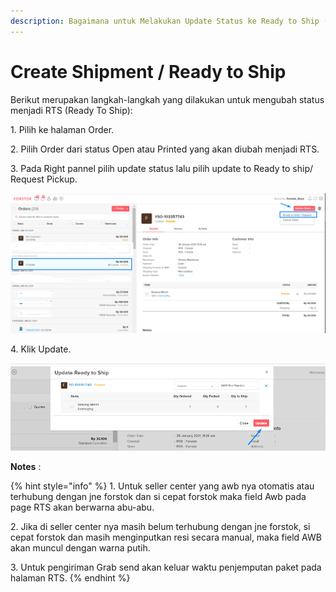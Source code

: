 ```yaml
---
description: Bagaimana untuk Melakukan Update Status ke Ready to Ship (Single Order)
---
```


# Create Shipment / Ready to Ship

Berikut merupakan langkah-langkah yang dilakukan untuk mengubah status menjadi RTS (Ready To Ship):&#x20;

1\. Pilih ke halaman Order.

2\. Pilih Order dari status Open atau Printed yang akan diubah menjadi RTS.&#x20;

3\. Pada Right pannel pilih update status lalu pilih update to Ready to ship/ Request Pickup.&#x20;

![](<../../.gitbook/assets/image (159).png>)

4\. Klik Update.

![](<../../.gitbook/assets/image (224).png>)

**Notes** :&#x20;

{% hint style="info" %}
1\. Untuk seller center yang awb nya otomatis atau terhubung dengan jne forstok dan si cepat forstok maka field Awb pada page RTS akan berwarna abu-abu.&#x20;

2\. Jika di seller center nya masih belum terhubung dengan jne forstok, si cepat forstok dan masih menginputkan resi secara manual, maka field AWB akan muncul dengan warna putih.&#x20;

3\. Untuk pengiriman Grab send akan keluar waktu penjemputan paket pada halaman RTS.&#x20;
{% endhint %}
